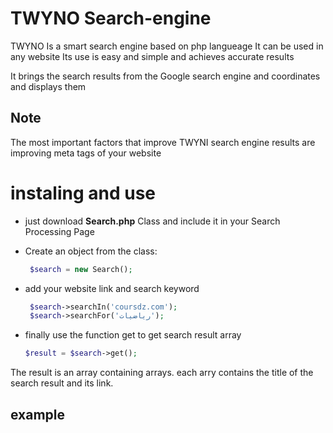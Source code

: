 # TWYNO Search-engine
TWYNO Is a smart search engine based on php langueage It can be used in any website
Its use is easy and simple and achieves accurate results

It brings the search results from the Google search engine and coordinates and displays them

## Note
The most important factors that improve TWYNI search engine results are improving meta tags of your website

# instaling and use
* just download **Search.php** Class and include it in your Search Processing Page
* Create an object from the class:

  ```php
   $search = new Search();
   ```

* add your website link and search keyword

  ```php
   $search->searchIn('coursdz.com');
   $search->searchFor('رياضيات');
   ```
   
* finally use the function get to get search result array

  ```php
  $result = $search->get();
  ```
  
The result is an array containing arrays. each arry contains the title of the search result and its link.

## example

